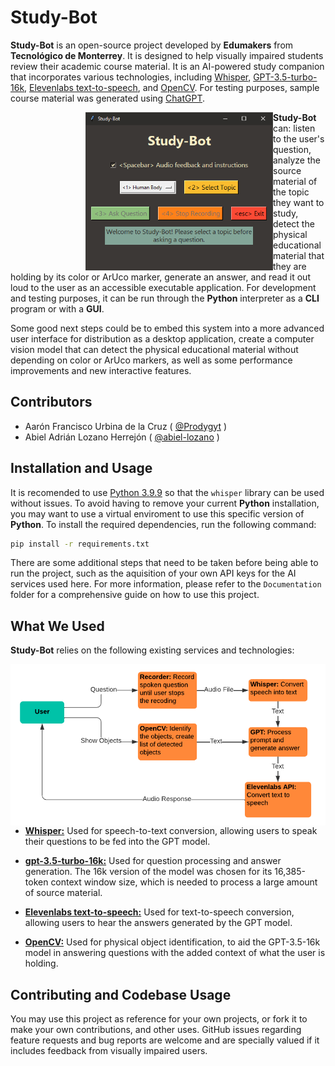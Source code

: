 # Study-Bot

**Study-Bot** is an open-source project developed by **Edumakers** from **Tecnológico de Monterrey**. It is designed to help visually impaired students review their academic course material. It is an AI-powered study companion that incorporates various technologies, including [Whisper](https://openai.com/research/whisper), [GPT-3.5-turbo-16k](https://platform.openai.com/docs/models/gpt-3-5), [Elevenlabs text-to-speech](https://github.com/elevenlabs/elevenlabs-python), and [OpenCV](https://opencv.org/). For testing purposes, sample course material was generated using [ChatGPT](https://openai.com/blog/chatgpt).

<dl><dd><dl><dd><dl><dd>
<img src="Documentation/Images/StudyBotGUI.png" alt="Study-Bot GUI" align="left" width="300"/>
</dd></dl></dd></dl></dd></dl>

**Study-Bot** can: listen to the user's question, analyze the source material of the topic they want to study, detect the physical educational material that they are holding by its color or ArUco marker, generate an answer, and read it out loud to the user as an accessible executable application. For development and testing purposes, it can be run through the **Python** interpreter as a **CLI** program or with a **GUI**.

Some good next steps could be to embed this system into a more advanced user interface for distribution as a desktop application, create a computer vision model that can detect the physical educational material without depending on color or ArUco markers, as well as some performance improvements and new interactive features.

## Contributors

- Aarón Francisco Urbina de la Cruz ( [@Prodygyt](https://github.com/Prodygyt) )
- Abiel Adrián Lozano Herrejón ( [@abiel-lozano](https://github.com/abiel-lozano) )

## Installation and Usage

It is recomended to use [Python 3.9.9](https://www.python.org/downloads/release/python-399/) so that the `whisper` library can be used without issues. To avoid having to remove your current **Python** installation, you may want to use a virtual enviroment to use this specific version of **Python**. To install the required dependencies, run the following command:

```bash
pip install -r requirements.txt
```
There are some additional steps that need to be taken before being able to run the project, such as the aquisition of your own API keys for the AI services used here. For more information, please refer to the `Documentation` folder for a comprehensive guide on how to use this project.

## What We Used

**Study-Bot** relies on the following existing services and technologies:

<img src="Documentation/Images/Functional Diagram.png" alt="Functional Diagram" width="550" align="right"/>

- **[Whisper:](https://openai.com/research/whisper)** Used for speech-to-text conversion, allowing users to speak their questions to be fed into the GPT model.

- **[gpt-3.5-turbo-16k:](https://platform.openai.com/docs/models/gpt-3-5)** Used for question processing and answer generation. The 16k version of the model was chosen for its 16,385-token context window size, which is needed to process a large amount of source material.

- **[Elevenlabs text-to-speech:](https://beta.elevenlabs.io/)** Used for text-to-speech conversion, allowing users to hear the answers generated by the GPT model.

- **[OpenCV:](https://opencv.org/)** Used for physical object identification, to aid the GPT-3.5-16k model in answering questions with the added context of what the user is holding.

## Contributing and Codebase Usage

You may use this project as reference for your own projects, or fork it to make your own contributions, and other uses. GitHub issues regarding feature requests and bug reports are welcome and are specially valued if it includes feedback from visually impaired users.
